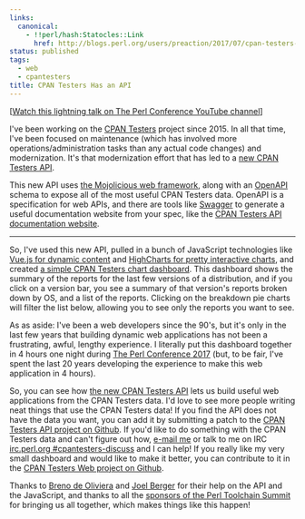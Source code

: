 ```yaml
---
links:
  canonical:
    - !!perl/hash:Statocles::Link
      href: http://blogs.perl.org/users/preaction/2017/07/cpan-testers-has-an-api.html
status: published
tags:
  - web
  - cpantesters
title: CPAN Testers Has an API
---
```

[[Watch this lightning talk on The Perl Conference YouTube
channel](https://www.youtube.com/watch?v=okeBgBb1Cxs&index=60&list=PLA9_Hq3zhoFxdSVDA4v9Af3iutQxLI14m)]

I've been working on the [CPAN Testers](http://www.cpantesters.org)
project since 2015. In all that time, I've been focused on maintenance
(which has involved more operations/administration tasks than any actual
code changes) and modernization. It's that modernization effort that has
led to a [new CPAN Testers API](http://api.cpantesters.org).

This new API uses [the Mojolicious web
framework](http://mojolicious.org), along with an
[OpenAPI](http://openapis.org) schema to expose all of the most useful
CPAN Testers data. OpenAPI is a specification for web APIs, and there
are tools like [Swagger](http://swagger.io) to generate a useful documentation
website from your spec, like the [CPAN Testers API documentation
website](http://api.cpantesters.org/docs/?url=/v3).

---

So, I've used this new API, pulled in a bunch of JavaScript technologies
like [Vue.js for dynamic content](http://vuejs.org) and [HighCharts for
pretty interactive charts](http://highcharts.com), and created [a simple
CPAN Testers chart dashboard](http://beta.cpantesters.org/chart.html).
This dashboard shows the summary of the reports for the last few
versions of a distribution, and if you click on a version bar, you see
a summary of that version's reports broken down by OS, and a list of the
reports. Clicking on the breakdown pie charts will filter the list
below, allowing you to see only the reports you want to see.

As as aside: I've been a web developers since the 90's, but it's only in
the last few years that building dynamic web applications has not been
a frustrating, awful, lengthy experience. I literally put this dashboard
together in 4 hours one night during [The Perl Conference
2017](http://www.perlconference.us/tpc-2017-dc/) (but, to be fair, I've
spent the last 20 years developing the experience to make this web
application in 4 hours).

So, you can see how [the new CPAN Testers
API](http://api.cpantesters.org) lets us build useful web applications
from the CPAN Testers data. I'd love to see more people writing neat
things that use the CPAN Testers data! If you find the API does not have
the data you want, you can add it by submitting a patch to the [CPAN
Testers API project on
Github](http://github.com/cpan-testers/cpantesters-api). If you'd like
to do something with the CPAN Testers data and can't figure out how,
[e-mail me](mailto:doug@preaction.me) or talk to me on IRC [irc.perl.org
\#cpantesters-discuss](https://chat.mibbit.com/?channel=%23cpantesters-discuss&server=irc.perl.org)
and I can help! If you really like my very small dashboard and would
like to make it better, you can contribute to it in the [CPAN Testers
Web project on Github](http://github.com/cpan-testers/cpantesters-web).

Thanks to [Breno de Oliviera](http://github.com/garu) and [Joel
Berger](http://github.com/jberger) for their help on the API and the
JavaScript, and thanks to all the [sponsors of the Perl Toolchain
Summit](http://act.qa-hackathon.org/qa2017/sponsors.html) for bringing
us all together, which makes things like this happen!
